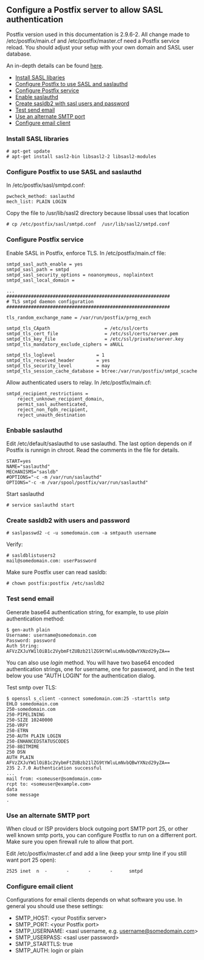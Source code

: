 ## Configure a Postfix server to allow SASL authentication 

Postfix version used in this documentation is 2.9.6-2. All change made to /etc/postfix/main.cf and /etc/postfix/master.cf need a Postfix service reload. You should adjust your setup with your own domain and SASL user database.

An in-depth details can be found [here](http://www.postfix.org/SASL_README.html).

* [Install SASL libaries](#install-package)
* [Configure Postfix to use SASL and saslauthd](#smtpd-conf)
* [Configure Postfix service](#main-cf)
* [Enable saslauthd](#saslauthd)
* [Create sasldb2 with sasl users and password](#create-users)
* [Test send email](#test-send)
* [Use an alternate SMTP port](#alternate-port)
* [Configure email client](#email-client)

### <a name="install-package"></a> Install SASL libraries

```
# apt-get update
# apt-get install sasl2-bin libsasl2-2 libsasl2-modules
```

### <a name="smtpd-conf"></a> Configure Postfix to use SASL and saslauthd

In /etc/postfix/sasl/smtpd.conf:

```
pwcheck_method: saslauthd
mech_list: PLAIN LOGIN
```

Copy the file to /usr/lib/sasl2 directory because libssal uses that location

```
# cp /etc/postfix/sasl/smtpd.conf  /usr/lib/sasl2/smtpd.conf
```

### <a name="main-cf"></a> Configure Postfix service

Enable SASL in Postfix, enforce TLS. In /etc/postfix/main.cf file:

```
smtpd_sasl_auth_enable = yes
smtpd_sasl_path = smtpd
smtpd_sasl_security_options = noanonymous, noplaintext
smtpd_sasl_local_domain =

...
############################################################
# TLS smtpd daemon configuration
############################################################

tls_random_exchange_name = /var/run/postfix/prng_exch

smtpd_tls_CApath                    = /etc/ssl/certs
smtpd_tls_cert_file                 = /etc/ssl/certs/server.pem
smtpd_tls_key_file                  = /etc/ssl/private/server.key
smtpd_tls_mandatory_exclude_ciphers = aNULL

smtpd_tls_loglevel               = 1
smtpd_tls_received_header        = yes
smtpd_tls_security_level         = may
smtpd_tls_session_cache_database = btree:/var/run/postfix/smtpd_scache

```

Allow authenticated users to relay. In /etc/postfix/main.cf:

```
smtpd_recipient_restrictions =
    reject_unknown_recipient_domain,
    permit_sasl_authenticated,
    reject_non_fqdn_recipient,
    reject_unauth_destination
```

### <a name="saslauthd"></a> Enbable saslauthd
Edit /etc/default/saslauthd to use saslauthd. The last option  depends on if Postfix is runnign in chroot. Read
the comments in the file for details. 

```
START=yes
NAME="saslauthd"
MECHANISMS="sasldb"
#OPTIONS="-c -m /var/run/saslauthd"
OPTIONS="-c -m /var/spool/postfix/var/run/saslauthd"
```

Start saslauthd

```
# service saslauthd start
```

### <a name="create-users"></a> Create sasldb2 with users and password
```
# saslpasswd2 -c -u somedomain.com -a smtpauth username
```

Verify:

```
# sasldblistusers2
mail@somedomain.com: userPassword
```
Make sure Postfix user can read sasldb:

```
# chown postfix:postfix /etc/sasldb2
```

### <a name="test-send"></a> Test send email

Generate base64 authentication string, for example, to use *plain* authentication method:

```
$ gen-auth plain
Username: username@somedomain.com
Password: password
Auth String:  AFVzZXJuYW1lOiB1c2VybmFtZUBzb21lZG9tYWluLmNvbQBwYXNzd29yZA==
```

You can also use *login* method. You will have two base64 encoded authentication strings, one for username, one for password, and
in the test below you use "AUTH LOGIN" for the authentication dialog. 

Test smtp over TLS:

```
$ openssl s_client -connect somedomain.com:25 -starttls smtp
EHLO somedomain.com
250-somedomain.com
250-PIPELINING
250-SIZE 10240000
250-VRFY
250-ETRN
250-AUTH PLAIN LOGIN
250-ENHANCEDSTATUSCODES
250-8BITMIME
250 DSN
AUTH PLAIN  AFVzZXJuYW1lOiB1c2VybmFtZUBzb21lZG9tYWluLmNvbQBwYXNzd29yZA==
235 2.7.0 Authentication successful
...
mail from: <someuser@somdomain.com>
rcpt to: <someuser@example.com>
data
some message
.

```

### <a name="alternate-port"></a> Use an alternate SMTP port
When cloud or ISP providers block outgoing port SMTP port 25, or other well known smtp ports, 
you can configure Postfix to run on a differrent port. Make sure you open firewall rule to allow that port.

Edit /etc/postfix/master.cf and add a line (keep your smtp line if you still want port 25 open):

```
2525 inet  n  -       -       -       -      smtpd
```
### <a name="email-client"></a> Configure email client
Configurations for email clients depends on what software you use. In general you should use these settings:

* SMTP_HOST: \<your Postifix server\>
* SMTP_PORT: \<your Postfix port\>
* SMTP_USERNAME: \<sasl username, e.g. username@somedomain.com\>
* SMTP_USERPASS: \<sasl user password\>
* SMTP_STARTTLS: true
* SMTP_AUTH: login or plain
